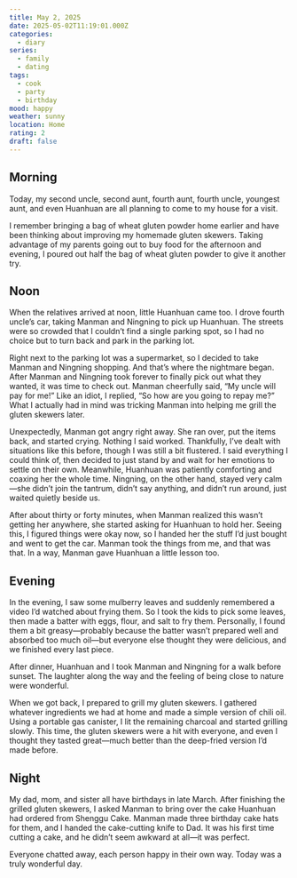 ```yaml
---
title: May 2, 2025
date: 2025-05-02T11:19:01.000Z
categories:
  - diary
series:
  - family
  - dating
tags:
  - cook
  - party
  - birthday
mood: happy
weather: sunny
location: Home
rating: 2
draft: false
---
```


## Morning  

Today, my second uncle, second aunt, fourth aunt, fourth uncle, youngest aunt, and even Huanhuan are all planning to come to my house for a visit.  

I remember bringing a bag of wheat gluten powder home earlier and have been thinking about improving my homemade gluten skewers. Taking advantage of my parents going out to buy food for the afternoon and evening, I poured out half the bag of wheat gluten powder to give it another try.  

## Noon  

When the relatives arrived at noon, little Huanhuan came too. I drove fourth uncle’s car, taking Manman and Ningning to pick up Huanhuan. The streets were so crowded that I couldn’t find a single parking spot, so I had no choice but to turn back and park in the parking lot.  

Right next to the parking lot was a supermarket, so I decided to take Manman and Ningning shopping. And that’s where the nightmare began. After Manman and Ningning took forever to finally pick out what they wanted, it was time to check out. Manman cheerfully said, “My uncle will pay for me!” Like an idiot, I replied, “So how are you going to repay me?” What I actually had in mind was tricking Manman into helping me grill the gluten skewers later.  

Unexpectedly, Manman got angry right away. She ran over, put the items back, and started crying. Nothing I said worked. Thankfully, I’ve dealt with situations like this before, though I was still a bit flustered. I said everything I could think of, then decided to just stand by and wait for her emotions to settle on their own. Meanwhile, Huanhuan was patiently comforting and coaxing her the whole time. Ningning, on the other hand, stayed very calm—she didn’t join the tantrum, didn’t say anything, and didn’t run around, just waited quietly beside us.  

After about thirty or forty minutes, when Manman realized this wasn’t getting her anywhere, she started asking for Huanhuan to hold her. Seeing this, I figured things were okay now, so I handed her the stuff I’d just bought and went to get the car. Manman took the things from me, and that was that. In a way, Manman gave Huanhuan a little lesson too.  

## Evening  

In the evening, I saw some mulberry leaves and suddenly remembered a video I’d watched about frying them. So I took the kids to pick some leaves, then made a batter with eggs, flour, and salt to fry them. Personally, I found them a bit greasy—probably because the batter wasn’t prepared well and absorbed too much oil—but everyone else thought they were delicious, and we finished every last piece.  

After dinner, Huanhuan and I took Manman and Ningning for a walk before sunset. The laughter along the way and the feeling of being close to nature were wonderful.  

When we got back, I prepared to grill my gluten skewers. I gathered whatever ingredients we had at home and made a simple version of chili oil. Using a portable gas canister, I lit the remaining charcoal and started grilling slowly. This time, the gluten skewers were a hit with everyone, and even I thought they tasted great—much better than the deep-fried version I’d made before.  

## Night  

My dad, mom, and sister all have birthdays in late March. After finishing the grilled gluten skewers, I asked Manman to bring over the cake Huanhuan had ordered from Shenggu Cake. Manman made three birthday cake hats for them, and I handed the cake-cutting knife to Dad. It was his first time cutting a cake, and he didn’t seem awkward at all—it was perfect.  

Everyone chatted away, each person happy in their own way. Today was a truly wonderful day. 